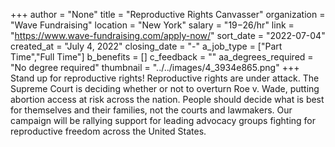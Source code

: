 +++
author = "None"
title = "Reproductive Rights Canvasser"
organization = "Wave Fundraising"
location = "New York"
salary = "$19-$26/hr"
link = "https://www.wave-fundraising.com/apply-now/"
sort_date = "2022-07-04"
created_at = "July 4, 2022"
closing_date = "-"
a_job_type = ["Part Time","Full Time"]
b_benefits = []
c_feedback = ""
aa_degrees_required = "No degree required"
thumbnail = "../../images/4_3934e865.png"
+++
Stand up for reproductive rights! Reproductive rights are under attack. The Supreme Court is deciding whether or not to overturn Roe v. Wade, putting abortion access at risk across the nation. People should decide what is best for themselves and their families, not the courts and lawmakers. Our campaign will be rallying support for leading advocacy groups fighting for reproductive freedom across the United States.